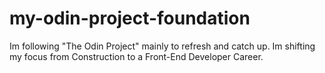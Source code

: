 # my-odin-project-foundation
Im following "The Odin Project" mainly to refresh and catch up. Im shifting my focus from Construction to a Front-End Developer Career. 
